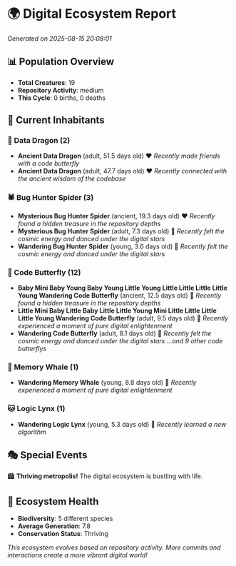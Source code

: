# 🌍 Digital Ecosystem Report
*Generated on 2025-08-15 20:08:01*

## 📊 Population Overview
- **Total Creatures**: 19
- **Repository Activity**: medium
- **This Cycle**: 0 births, 0 deaths

## 👥 Current Inhabitants

### 🐉 Data Dragon (2)
- **Ancient Data Dragon** (adult, 51.5 days old) ❤️
  *Recently made friends with a code butterfly*
- **Ancient Data Dragon** (adult, 47.7 days old) ❤️
  *Recently connected with the ancient wisdom of the codebase*

### 🕷️ Bug Hunter Spider (3)
- **Mysterious Bug Hunter Spider** (ancient, 19.3 days old) ❤️
  *Recently found a hidden treasure in the repository depths*
- **Mysterious Bug Hunter Spider** (adult, 7.3 days old) 💚
  *Recently felt the cosmic energy and danced under the digital stars*
- **Wandering Bug Hunter Spider** (young, 3.6 days old) 💚
  *Recently felt the cosmic energy and danced under the digital stars*

### 🦋 Code Butterfly (12)
- **Baby Mini Baby Young Baby Young Little Young Little Little Little Little Young Wandering Code Butterfly** (ancient, 12.5 days old) 💚
  *Recently found a hidden treasure in the repository depths*
- **Little Mini Baby Little Baby Little Little Young Mini Little Little Little Little Young Wandering Code Butterfly** (adult, 9.5 days old) 💚
  *Recently experienced a moment of pure digital enlightenment*
- **Wandering Code Butterfly** (adult, 8.1 days old) 💛
  *Recently felt the cosmic energy and danced under the digital stars*
  *...and 9 other code butterflys*

### 🐋 Memory Whale (1)
- **Wandering Memory Whale** (young, 8.8 days old) 💚
  *Recently experienced a moment of pure digital enlightenment*

### 🐱 Logic Lynx (1)
- **Wandering Logic Lynx** (young, 5.3 days old) 💚
  *Recently learned a new algorithm*

## 🎭 Special Events

🏙️ **Thriving metropolis!** The digital ecosystem is bustling with life.

## 🔬 Ecosystem Health
- **Biodiversity**: 5 different species
- **Average Generation**: 7.8
- **Conservation Status**: Thriving

*This ecosystem evolves based on repository activity. More commits and interactions create a more vibrant digital world!*